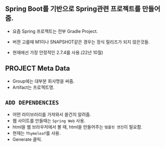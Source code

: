 ## Spring Boot를 기반으로 Spring관련 프로젝트를 만들어줌.

* 요즘 Spring 프로젝트는 전부 Gradle Project.

* 버젼 고를때 M1이나 SNAPSHOT같은 경우는 정식 릴리즈가 되지 않은것들.
* 현재에선 가장 안정적인 2.7.4를 사용.(22년 10월)
## PROJECT Meta Data
* Group에는 대부분 회사명을 써줌.
* Artifact는 프로젝트명.
## `ADD DEPENDENCIES`
* 어떤 라이브러리를 가져와서 쓸건지 알려줌.
* 웹 사이트를 만들때는 `Spring Web` 사용.
* html을 웹 브라우저에서 볼 때, html을 만들어주는 `템플릿 엔진`이 필요함.
* 현재는 `Thymeleaf`를 사용.
* Generate 클릭.
